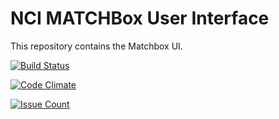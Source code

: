 # NCI MATCHBox User Interface
This repository contains the Matchbox UI.

[![Build Status](https://travis-ci.org/CBIIT/nci-match-ui.svg?branch=master)](https://travis-ci.org/CBIIT/nci-match-ui)

[![Code Climate](https://codeclimate.com/github/CBIIT/nci-match-ui/badges/gpa.svg)](https://codeclimate.com/github/CBIIT/nci-match-ui)

[![Issue Count](https://codeclimate.com/github/CBIIT/nci-match-ui/badges/issue_count.svg)](https://codeclimate.com/github/CBIIT/nci-match-ui)
